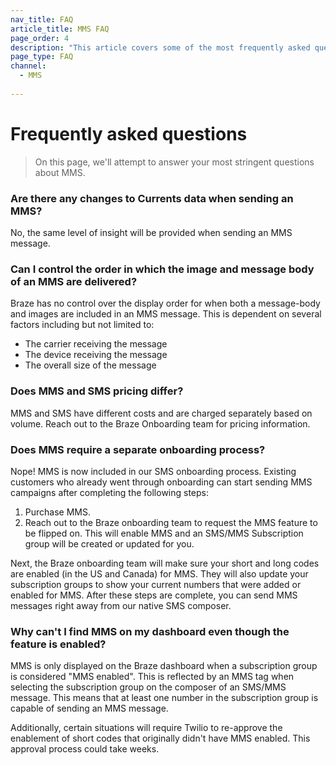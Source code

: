 ```yaml
---
nav_title: FAQ
article_title: MMS FAQ
page_order: 4
description: "This article covers some of the most frequently asked questions about MMS."
page_type: FAQ
channel:
  - MMS
  
---
```


# Frequently asked questions

> On this page, we'll attempt to answer your most stringent questions about MMS.

### Are there any changes to Currents data when sending an MMS?

No, the same level of insight will be provided when sending an MMS message.

### Can I control the order in which the image and message body of an MMS are delivered?

Braze has no control over the display order for when both a message-body and images are included in an MMS message. This is dependent on several factors including but not limited to:

- The carrier receiving the message
- The device receiving the message
- The overall size of the message

### Does MMS and SMS pricing differ?

MMS and SMS have different costs and are charged separately based on volume. Reach out to the Braze Onboarding team for pricing information.

### Does MMS require a separate onboarding process?

Nope! MMS is now included in our SMS onboarding process. Existing customers who already went through onboarding can start sending MMS campaigns after completing the following steps:

1. Purchase MMS.
2. Reach out to the Braze onboarding team to request the MMS feature to be flipped on. This will enable MMS and an SMS/MMS Subscription group will be created or updated for you.

Next, the Braze onboarding team will make sure your short and long codes are enabled (in the US and Canada) for MMS. They will also update your subscription groups to show your current numbers that were added or enabled for MMS. After these steps are complete, you can send MMS messages right away from our native SMS composer.

### Why can't I find MMS on my dashboard even though the feature is enabled?

MMS is only displayed on the Braze dashboard when a subscription group is considered "MMS enabled". This is reflected by an MMS tag when selecting the subscription group on the composer of an SMS/MMS message. This means that at least one number in the subscription group is capable of sending an MMS message.

Additionally, certain situations will require Twilio to re-approve the enablement of short codes that originally didn't have MMS enabled. This approval process could take weeks.
